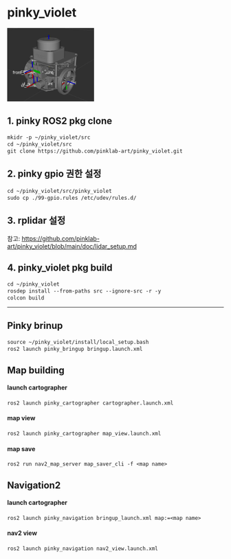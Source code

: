 pinky_violet
==============
<img src="/doc/Screenshot from 2024-04-26 19-44-15.png" width="40%" height="30%" title="pinky" alt="pinky"></img>

## 1. pinky ROS2 pkg clone
```
mkidr -p ~/pinky_violet/src
cd ~/pinky_violet/src
git clone https://github.com/pinklab-art/pinky_violet.git
````

## 2. pinky gpio 권한 설정
```
cd ~/pinky_violet/src/pinky_violet
sudo cp ./99-gpio.rules /etc/udev/rules.d/
```
## 3. rplidar 설정
참고: <https://github.com/pinklab-art/pinky_violet/blob/main/doc/lidar_setup.md>

## 4. pinky_violet pkg build
```
cd ~/pinky_violet
rosdep install --from-paths src --ignore-src -r -y
colcon build
```
---
Pinky brinup
-------------
```
source ~/pinky_violet/install/local_setup.bash
ros2 launch pinky_bringup bringup.launch.xml
```

Map building
-------------
#### launch cartographer
```
ros2 launch pinky_cartographer cartographer.launch.xml
```
#### map view 
```
ros2 launch pinky_cartographer map_view.launch.xml
```
#### map save 
```
ros2 run nav2_map_server map_saver_cli -f <map name>
```

Navigation2 
-------------
#### launch cartographer
```
ros2 launch pinky_navigation bringup_launch.xml map:=<map name>
```
#### nav2 view
```
ros2 launch pinky_navigation nav2_view.launch.xml
```



